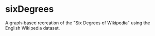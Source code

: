 # sixDegrees
A graph-based recreation of the "Six Degrees of Wikipedia" using the English Wikipedia dataset.
